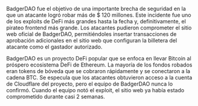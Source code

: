BadgerDAO fue el objetivo de una importante brecha de seguridad en la que un atacante logró robar más de $ 120 millones. Este incidente fue uno de los exploits de DeFi más grandes hasta la fecha y, definitivamente, el pirateo frontend más grande. Los atacantes pudieron comprometer el sitio web oficial de BadgerDAO, permitiéndoles insertar transacciones de aprobación adicionales en el sitio web que configuran la billetera del atacante como el gastador autorizado.

BadgerDAO es un proyecto DeFi popular que se enfoca en llevar Bitcoin al próspero ecosistema DeFi de Ethereum. La mayoría de los fondos robados eran tokens de bóveda que se cobraron rápidamente y se conectaron a la cadena BTC. Se especula que los atacantes obtuvieron acceso a la cuenta de Cloudflare del proyecto, pero el equipo de BadgerDAO nunca lo confirmó. Cuando el equipo notó el exploit, el sitio web ya había estado comprometido durante casi 2 semanas.
